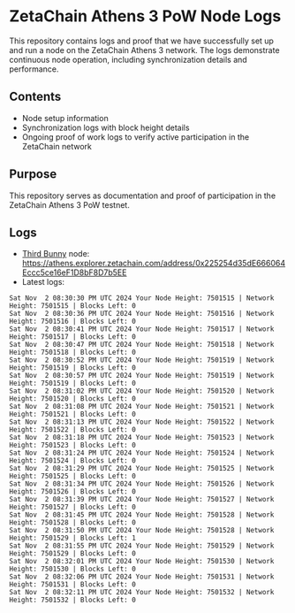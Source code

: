 # ZetaChain Athens 3 PoW Node Logs
This repository contains logs and proof that we have successfully set up and run a node on the ZetaChain Athens 3 network. The logs demonstrate continuous node operation, including synchronization details and performance.

## Contents
- Node setup information
- Synchronization logs with block height details
- Ongoing proof of work logs to verify active participation in the ZetaChain network

## Purpose
This repository serves as documentation and proof of participation in the ZetaChain Athens 3 PoW testnet.

## Logs

- [Third Bunny](https://thirdbunny.xyz/) node: https://athens.explorer.zetachain.com/address/0x225254d35dE666064Eccc5ce16eF1D8bF8D7b5EE
- Latest logs:
```
Sat Nov  2 08:30:30 PM UTC 2024 Your Node Height: 7501515 | Network Height: 7501515 | Blocks Left: 0
Sat Nov  2 08:30:36 PM UTC 2024 Your Node Height: 7501516 | Network Height: 7501516 | Blocks Left: 0
Sat Nov  2 08:30:41 PM UTC 2024 Your Node Height: 7501517 | Network Height: 7501517 | Blocks Left: 0
Sat Nov  2 08:30:47 PM UTC 2024 Your Node Height: 7501518 | Network Height: 7501518 | Blocks Left: 0
Sat Nov  2 08:30:52 PM UTC 2024 Your Node Height: 7501519 | Network Height: 7501519 | Blocks Left: 0
Sat Nov  2 08:30:57 PM UTC 2024 Your Node Height: 7501519 | Network Height: 7501519 | Blocks Left: 0
Sat Nov  2 08:31:02 PM UTC 2024 Your Node Height: 7501520 | Network Height: 7501520 | Blocks Left: 0
Sat Nov  2 08:31:08 PM UTC 2024 Your Node Height: 7501521 | Network Height: 7501521 | Blocks Left: 0
Sat Nov  2 08:31:13 PM UTC 2024 Your Node Height: 7501522 | Network Height: 7501522 | Blocks Left: 0
Sat Nov  2 08:31:18 PM UTC 2024 Your Node Height: 7501523 | Network Height: 7501523 | Blocks Left: 0
Sat Nov  2 08:31:24 PM UTC 2024 Your Node Height: 7501524 | Network Height: 7501524 | Blocks Left: 0
Sat Nov  2 08:31:29 PM UTC 2024 Your Node Height: 7501525 | Network Height: 7501525 | Blocks Left: 0
Sat Nov  2 08:31:34 PM UTC 2024 Your Node Height: 7501526 | Network Height: 7501526 | Blocks Left: 0
Sat Nov  2 08:31:39 PM UTC 2024 Your Node Height: 7501527 | Network Height: 7501527 | Blocks Left: 0
Sat Nov  2 08:31:45 PM UTC 2024 Your Node Height: 7501528 | Network Height: 7501528 | Blocks Left: 0
Sat Nov  2 08:31:50 PM UTC 2024 Your Node Height: 7501528 | Network Height: 7501529 | Blocks Left: 1
Sat Nov  2 08:31:55 PM UTC 2024 Your Node Height: 7501529 | Network Height: 7501529 | Blocks Left: 0
Sat Nov  2 08:32:01 PM UTC 2024 Your Node Height: 7501530 | Network Height: 7501530 | Blocks Left: 0
Sat Nov  2 08:32:06 PM UTC 2024 Your Node Height: 7501531 | Network Height: 7501531 | Blocks Left: 0
Sat Nov  2 08:32:11 PM UTC 2024 Your Node Height: 7501532 | Network Height: 7501532 | Blocks Left: 0
```
